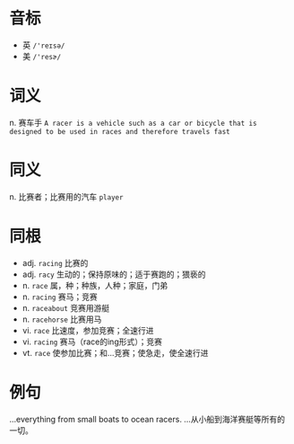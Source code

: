 # 音标

- 英 `/'reɪsə/`
- 美 `/'resɚ/`

# 词义

n. 赛车手
`A racer is a vehicle such as a car or bicycle that is designed to be used in races and therefore travels fast`

# 同义

n. 比赛者；比赛用的汽车
`player`

# 同根

- adj. `racing` 比赛的
- adj. `racy` 生动的；保持原味的；适于赛跑的；猥亵的
- n. `race` 属，种；种族，人种；家庭，门弟
- n. `racing` 赛马；竞赛
- n. `raceabout` 竞赛用游艇
- n. `racehorse` 比赛用马
- vi. `race` 比速度，参加竞赛；全速行进
- vi. `racing` 赛马（race的ing形式）；竞赛
- vt. `race` 使参加比赛；和…竞赛；使急走，使全速行进

# 例句

...everything from small boats to ocean racers.
…从小船到海洋赛艇等所有的一切。


